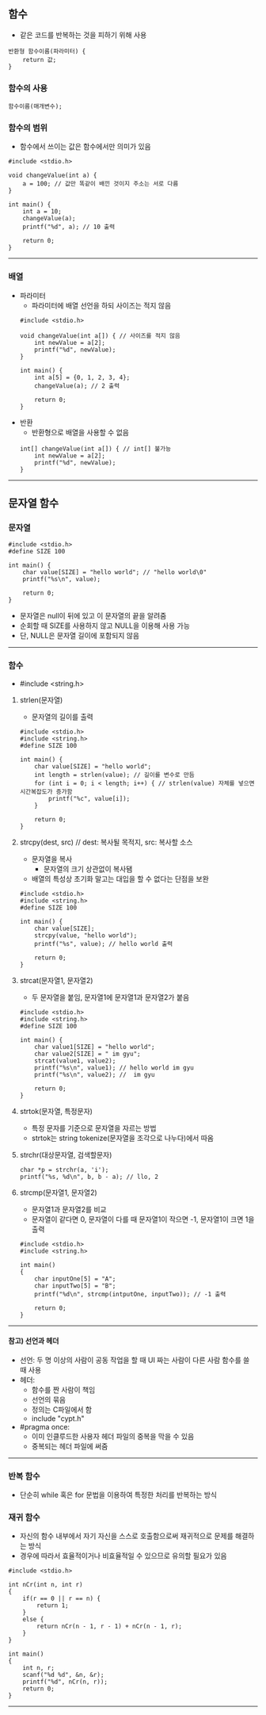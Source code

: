 ## 함수
   - 같은 코드를 반복하는 것을 피하기 위해 사용
   ```
   반환형 함수이름(파라미터) {
       return 값;
   }
   ```

### 함수의 사용
   ```
   함수이름(매개변수);
   ```

### 함수의 범위
   - 함수에서 쓰이는 값은 함수에서만 의미가 있음
   ```
   #include <stdio.h>
   
   void changeValue(int a) {
       a = 100; // 값만 똑같이 배낀 것이지 주소는 서로 다름
   }
   
   int main() {
       int a = 10;
       changeValue(a);
       printf("%d", a); // 10 출력
       
       return 0;
   }
   ```
---

### 배열
   - 파라미터
      - 파라미터에 배열 선언을 하되 사이즈는 적지 않음
      ```
      #include <stdio.h>
      
      void changeValue(int a[]) { // 사이즈를 적지 않음
          int newValue = a[2];
          printf("%d", newValue);
      }
      
      int main() {
          int a[5] = {0, 1, 2, 3, 4};
          changeValue(a); // 2 출력
          
          return 0;
      }
      ```
   - 반환
      - 반환형으로 배열을 사용할 수 없음
      ```
      int[] changeValue(int a[]) { // int[] 불가능
          int newValue = a[2];
          printf("%d", newValue);
      }
      ```
---

## 문자열 함수
### 문자열
   ```
   #include <stdio.h>
   #define SIZE 100
   
   int main() {
       char value[SIZE] = "hello world"; // "hello world\0"
       printf("%s\n", value);
       
       return 0;
   }
   ```
   - 문자열은 null이 뒤에 있고 이 문자열의 끝을 알려줌
   - 순회할 때 SIZE를 사용하지 않고 NULL을 이용해 사용 가능
   - 단, NULL은 문자열 길이에 포함되지 않음
---

### 함수
   - #include <string.h>   
   
   1. strlen(문자열)
      - 문자열의 길이를 출력
      ```
      #include <stdio.h>
      #include <string.h>
      #define SIZE 100
      
      int main() {
          char value[SIZE] = "hello world";
          int length = strlen(value); // 길이를 변수로 만듬
          for (int i = 0; i < length; i++) { // strlen(value) 자체를 넣으면 시간복잡도가 증가함
              printf("%c", value[i]);
          }
          
          return 0;
      }
      ```   
      
   2. strcpy(dest, src) // dest: 복사될 목적지, src: 복사할 소스
      - 문자열을 복사
         - 문자열의 크기 상관없이 복사됌
      - 배열의 특성상 초기화 말고는 대입을 할 수 없다는 단점을 보완
      ```
      #include <stdio.h>
      #include <string.h>
      #define SIZE 100
      
      int main() {
          char value[SIZE];
          strcpy(value, "hello world");
          printf("%s", value); // hello world 출력
          
          return 0;
      }
      ```   
      
   3. strcat(문자열1, 문자열2)
      - 두 문자열을 붙임, 문자열1에 문자열1과 문자열2가 붙음
      ```
      #include <stdio.h>
      #include <string.h>
      #define SIZE 100
      
      int main() {
          char value1[SIZE] = "hello world";
          char value2[SIZE] = " im gyu";
          strcat(value1, value2);
          printf("%s\n", value1); // hello world im gyu
          printf("%s\n", value2); //  im gyu
          
          return 0;
      }
      ```   
      
   4. strtok(문자열, 특정문자)
      - 특정 문자를 기준으로 문자열을 자르는 방법
      - strtok는 string tokenize(문자열을 조각으로 나누다)에서 따옴
      
   5. strchr(대상문자열, 검색할문자)
      ```
      char *p = strchr(a, 'i');
      printf("%s, %d\n", b, b - a); // llo, 2
      ```   
    
   6. strcmp(문자열1, 문자열2)
      - 문자열1과 문자열2를 비교
      - 문자열이 같다면 0, 문자열이 다를 때 문자열1이 작으면 -1, 문자열1이 크면 1을 출력
      ```
      #include <stdio.h>
      #include <string.h>
      
      int main()
      {
          char inputOne[5] = "A";
          char inputTwo[5] = "B";
          printf("%d\n", strcmp(intputOne, inputTwo)); // -1 출력
          
          return 0;
      }
---

#### 참고) 선언과 헤더
   - 선언: 두 명 이상의 사람이 공동 작업을 할 때 UI 짜는 사람이 다른 사람 함수를 쓸 때 사용
   - 헤더: 
      - 함수를 짠 사람이 책임
      - 선언의 묶음 
      - 정의는 C파일에서 함
      - include "cypt.h"
   - #pragma once:
      - 이미 인클루드한 사용자 헤더 파일의 중복을 막을 수 있음
      - 중복되는 헤더 파일에 써줌
---

### 반복 함수
   - 단순히 while 혹은 for 문법을 이용하여 특정한 처리를 반복하는 방식
   
### 재귀 함수
   - 자신의 함수 내부에서 자기 자신을 스스로 호출함으로써 재귀적으로 문제를 해결하는 방식
   - 경우에 따라서 효율적이거나 비효율적일 수 있으므로 유의할 필요가 있음
   ```
   #include <stdio.h>
   
   int nCr(int n, int r) 
   {
       if(r == 0 || r == n) {
           return 1;
       }
       else {
           return nCr(n - 1, r - 1) + nCr(n - 1, r);
       }
   }
   
   int main() 
   {
       int n, r;
       scanf("%d %d", &n, &r);
       printf("%d", nCr(n, r));
       return 0;
   }
   ```
---   
